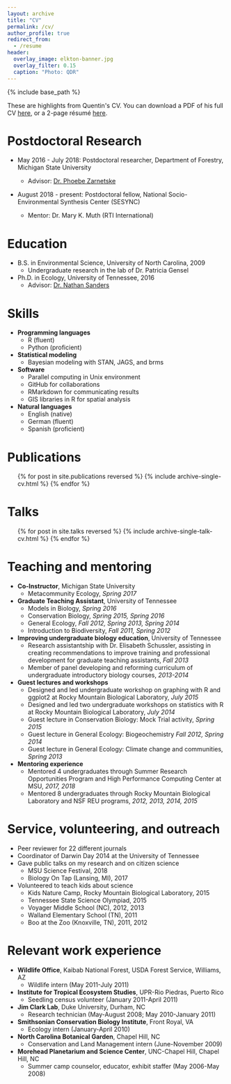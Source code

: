 ```yaml
---
layout: archive
title: "CV"
permalink: /cv/
author_profile: true
redirect_from:
  - /resume
header:
  overlay_image: elkton-banner.jpg
  overlay_filter: 0.15
  caption: "Photo: QDR"
---
```


{% include base_path %}

These are highlights from Quentin's CV. You can download a PDF of his full CV [here](https://qdread.github.io/files/qread_cv.pdf), or a 2-page r&eacute;sum&eacute; [here](https://qdread.github.io/files/qread_2pageresume.pdf).

Postdoctoral Research
======
* May 2016 - July 2018: Postdoctoral researcher, Department of Forestry, Michigan State University
	* Advisor: [Dr. Phoebe Zarnetske](https://communityecologylab.weebly.com)

* August 2018 - present: Postdoctoral fellow, National Socio-Environmental Synthesis Center (SESYNC)
	* Mentor: Dr. Mary K. Muth (RTI International)

Education
======

* B.S. in Environmental Science, University of North Carolina, 2009
	* Undergraduate research in the lab of Dr. Patricia Gensel
* Ph.D. in Ecology, University of Tennessee, 2016
	* Advisor: [Dr. Nathan Sanders](http://www.natesanders.org/)
  
Skills
======

* **Programming languages**
	* R (fluent)
	* Python (proficient)
* **Statistical modeling**
	* Bayesian modeling with STAN, JAGS, and brms
* **Software**
	* Parallel computing in Unix environment
	* GitHub for collaborations
	* RMarkdown for communicating results
	* GIS libraries in R for spatial analysis
* **Natural languages**
	* English (native)
	* German (fluent)
	* Spanish (proficient)

Publications
======

  <ul>{% for post in site.publications reversed %}
    {% include archive-single-cv.html %}
  {% endfor %}</ul>
  
Talks
======

  <ul>{% for post in site.talks reversed %}
    {% include archive-single-talk-cv.html %}
  {% endfor %}</ul>
  
Teaching and mentoring
======

* **Co-Instructor**, Michigan State University
	* Metacommunity Ecology, *Spring 2017*
* **Graduate Teaching Assistant**, University of Tennessee
	* Models in Biology, *Spring 2016*
	* Conservation Biology, *Spring 2015, Spring 2016*
	* General Ecology, *Fall 2012, Spring 2013, Spring 2014*
	* Introduction to Biodiversity, *Fall 2011, Spring 2012*
* **Improving undergraduate biology education**, University of Tennessee
	* Research assistantship with Dr. Elisabeth Schussler, assisting in creating recommendations to improve training and professional development for graduate teaching assistants, *Fall 2013*
	* Member of panel developing and reforming curriculum of undergraduate introductory biology courses, *2013-2014* 
* **Guest lectures and workshops**
	* Designed and led undergraduate workshop on graphing with R and ggplot2 at Rocky Mountain Biological Laboratory, *July 2015*
	* Designed and led two undergraduate workshops on statistics with R at Rocky Mountain Biological Laboratory, *July 2014*
	* Guest lecture in Conservation Biology: Mock Trial activity, *Spring 2015* 
	* Guest lecture in General Ecology: Biogeochemistry *Fall 2012, Spring 2014* 
	* Guest lecture in General Ecology: Climate change and communities, *Spring 2013*
* **Mentoring experience**
	* Mentored 4 undergraduates through Summer Research Opportunities Program and High Performance Computing Center at MSU, *2017, 2018*
	* Mentored 8 undergraduates through Rocky Mountain Biological Laboratory and NSF REU programs, *2012, 2013, 2014, 2015*
  
Service, volunteering, and outreach
======
* Peer reviewer for 22 different journals
* Coordinator of Darwin Day 2014 at the University of Tennessee
* Gave public talks on my research and on citizen science
	* MSU Science Festival, 2018
	* Biology On Tap (Lansing, MI), 2017
* Volunteered to teach kids about science
	* Kids Nature Camp, Rocky Mountain Biological Laboratory, 2015
	* Tennessee State Science Olympiad, 2015
	* Voyager Middle School (NC), 2012, 2013
	* Walland Elementary School (TN), 2011
	* Boo at the Zoo (Knoxville, TN), 2011, 2012


Relevant work experience
======
* **Wildlife Office**, Kaibab National Forest, USDA Forest Service, Williams, AZ
	* Wildlife intern (May 2011-July 2011)
* **Institute for Tropical Ecosystem Studies**, UPR-Rio Piedras, Puerto Rico
	* Seedling census volunteer (January 2011-April 2011)
* **Jim Clark Lab**, Duke University, Durham, NC
	* Research technician (May-August 2008; May 2010-January 2011)
* **Smithsonian Conservation Biology Institute**, Front Royal, VA
	* Ecology intern (January-April 2010)
* **North Carolina Botanical Garden**, Chapel Hill, NC
	* Conservation and Land Management intern	(June-November 2009)
* **Morehead Planetarium and Science Center**, UNC-Chapel Hill, Chapel Hill, NC
	* Summer camp counselor, educator, exhibit staffer (May 2006-May 2008)
